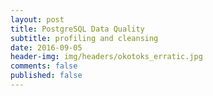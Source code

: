 ```yaml
---
layout: post
title: PostgreSQL Data Quality
subtitle: profiling and cleansing
date: 2016-09-05
header-img: img/headers/okotoks_erratic.jpg
comments: false
published: false
---
```



